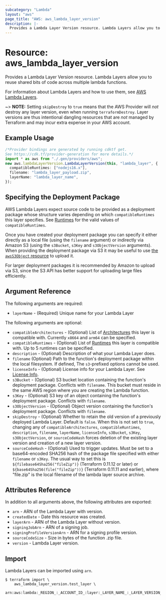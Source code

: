 ```yaml
---
subcategory: "Lambda"
layout: "aws"
page_title: "AWS: aws_lambda_layer_version"
description: |-
  Provides a Lambda Layer Version resource. Lambda Layers allow you to reuse shared bits of code across multiple lambda functions.
---
```


# Resource: aws\_lambda\_layer\_version

Provides a Lambda Layer Version resource. Lambda Layers allow you to reuse shared bits of code across multiple lambda functions.

For information about Lambda Layers and how to use them, see [AWS Lambda Layers][1].

\~> **NOTE:** Setting `skipDestroy` to `true` means that the AWS Provider will *not* destroy any layer version, even when running `terraformDestroy`. Layer versions are thus intentional dangling resources that are *not* managed by Terraform and may incur extra expense in your AWS account.

## Example Usage

```typescript
/*Provider bindings are generated by running cdktf get.
See https://cdk.tf/provider-generation for more details.*/
import * as aws from "./.gen/providers/aws";
new aws.lambdaLayerVersion.LambdaLayerVersion(this, "lambda_layer", {
  compatibleRuntimes: ["nodejs16.x"],
  filename: "lambda_layer_payload.zip",
  layerName: "lambda_layer_name",
});

```

## Specifying the Deployment Package

AWS Lambda Layers expect source code to be provided as a deployment package whose structure varies depending on which `compatibleRuntimes` this layer specifies.
See [Runtimes][2] for the valid values of `compatibleRuntimes`.

Once you have created your deployment package you can specify it either directly as a local file (using the `filename` argument) or
indirectly via Amazon S3 (using the `s3Bucket`, `s3Key` and `s3ObjectVersion` arguments). When providing the deployment
package via S3 it may be useful to use [the `awsS3Object` resource](s3_object.html) to upload it.

For larger deployment packages it is recommended by Amazon to upload via S3, since the S3 API has better support for uploading large files efficiently.

## Argument Reference

The following arguments are required:

* `layerName` - (Required) Unique name for your Lambda Layer

The following arguments are optional:

* `compatibleArchitectures` - (Optional) List of [Architectures][4] this layer is compatible with. Currently `x8664` and `arm64` can be specified.
* `compatibleRuntimes` - (Optional) List of [Runtimes][2] this layer is compatible with. Up to 5 runtimes can be specified.
* `description` - (Optional) Description of what your Lambda Layer does.
* `filename` (Optional) Path to the function's deployment package within the local filesystem. If defined, The `s3`-prefixed options cannot be used.
* `licenseInfo` - (Optional) License info for your Lambda Layer. See [License Info][3].
* `s3Bucket` - (Optional) S3 bucket location containing the function's deployment package. Conflicts with `filename`. This bucket must reside in the same AWS region where you are creating the Lambda function.
* `s3Key` - (Optional) S3 key of an object containing the function's deployment package. Conflicts with `filename`.
* `s3ObjectVersion` - (Optional) Object version containing the function's deployment package. Conflicts with `filename`.
* `skipDestroy` - (Optional) Whether to retain the old version of a previously deployed Lambda Layer. Default is `false`. When this is not set to `true`, changing any of `compatibleArchitectures`, `compatibleRuntimes`, `description`, `filename`, `layerName`, `licenseInfo`, `s3Bucket`, `s3Key`, `s3ObjectVersion`, or `sourceCodeHash` forces deletion of the existing layer version and creation of a new layer version.
* `sourceCodeHash` - (Optional) Used to trigger updates. Must be set to a base64-encoded SHA256 hash of the package file specified with either `filename` or `s3Key`. The usual way to set this is `${filebase64Sha256("fileZip")}` (Terraform 0.11.12 or later) or `${base64Sha256(file("fileZip"))}` (Terraform 0.11.11 and earlier), where "file.zip" is the local filename of the lambda layer source archive.

## Attributes Reference

In addition to all arguments above, the following attributes are exported:

* `arn` - ARN of the Lambda Layer with version.
* `createdDate` - Date this resource was created.
* `layerArn` - ARN of the Lambda Layer without version.
* `signingJobArn` - ARN of a signing job.
* `signingProfileVersionArn` - ARN for a signing profile version.
* `sourceCodeSize` - Size in bytes of the function .zip file.
* `version` - Lambda Layer version.

[1]: https://docs.aws.amazon.com/lambda/latest/dg/configuration-layers.html

[2]: https://docs.aws.amazon.com/lambda/latest/dg/API_PublishLayerVersion.html#SSS-PublishLayerVersion-request-CompatibleRuntimes

[3]: https://docs.aws.amazon.com/lambda/latest/dg/API_PublishLayerVersion.html#SSS-PublishLayerVersion-request-LicenseInfo

[4]: https://docs.aws.amazon.com/lambda/latest/dg/API_PublishLayerVersion.html#SSS-PublishLayerVersion-request-CompatibleArchitectures

## Import

Lambda Layers can be imported using `arn`.

```console
$ terraform import \
    aws_lambda_layer_version.test_layer \
    arn:aws:lambda:_REGION_:_ACCOUNT_ID_:layer:_LAYER_NAME_:_LAYER_VERSION_
```
